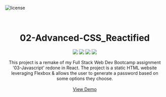 <div id="top"></div>

![license](https://img.shields.io/badge/license-MIT-red)

<br />
<div align="center">

# 02-Advanced-CSS_Reactified
  <p align="center">
    <img src="https://img.shields.io/badge/VITE-purple"/>
    <img src="https://img.shields.io/badge/HTML-orange"/>
    <img src="https://img.shields.io/badge/CSS-yellow"/>
    <img src="https://img.shields.io/badge/JAVASCRIPT-red"/>
  <p align="center">
    This project is a remake of my Full Stack Web Dev Bootcamp assignment '03-Javascript' redone in React. The project is a static HTML website leveraging Flexbox & allows the user to generate a password based on some options they choose. 
    <br />
    <br />
    <a href="https://bretpeters3n.github.io/03-Javascript_Reactified/">View Demo</a>
  </p>
</div>
